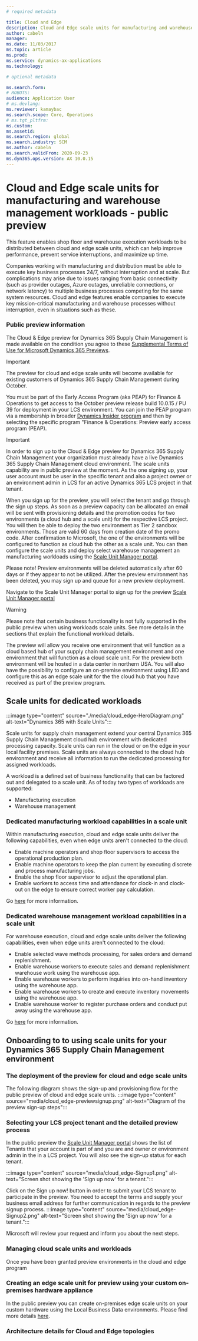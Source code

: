 ```yaml
---
# required metadata

title: Cloud and Edge
description: Cloud and Edge scale units for manufacturing and warehouse management workloads
author: cabeln
manager: 
ms.date: 11/03/2017
ms.topic: article
ms.prod: 
ms.service: dynamics-ax-applications
ms.technology: 

# optional metadata

ms.search.form: 
# ROBOTS: 
audience: Application User
# ms.devlang: 
ms.reviewer: kamaybac
ms.search.scope: Core, Operations
# ms.tgt_pltfrm: 
ms.custom: 
ms.assetid:
ms.search.region: global
ms.search.industry: SCM
ms.author: cabeln
ms.search.validFrom: 2020-09-23
ms.dyn365.ops.version: AX 10.0.15
---
```

 
# Cloud and Edge scale units for manufacturing and warehouse management workloads - public preview

This feature enables shop floor and warehouse execution workloads to be distributed between cloud and edge scale units, which can help improve performance, prevent service interruptions, and maximize up time.

Companies working with manufacturing and distribution must be able to execute key business processes 24/7, without interruption and at scale. But complications may arise due to issues ranging from basic connectivity (such as provider outages, Azure outages, unreliable connections, or network latency) to multiple business processes competing for the same system resources. Cloud and edge features enable companies to execute key mission-critical manufacturing and warehouse processes without interruption, even in situations such as these.

### Public preview information

The Cloud & Edge preview for Dynamics 365 Supply Chain Management is made available on the condition you agree to these [Supplemental Terms of Use for Microsoft Dynamics 365 Previews](https://go.microsoft.com/fwlink/?linkid=2105274).

> [!IMPORTANT]
> The preview for cloud and edge scale units will become available for existing customers of Dynamics 365 Supply Chain Management during October.
>
>You must be part of the Early Access Program (aka PEAP) for Finance & Operations to get access to the October preview release build 10.0.15 / PU 39 for deployment in your LCS environment. You can join the PEAP program via a membership in broader  [Dynamics Insider program](https://experience.dynamics.com/insider) and then by selecting the specific program "Finance & Operations: Preview early access program (PEAP).

> [!IMPORTANT]
> In order to sign up to the Cloud & Edge preview for Dynamics 365 Supply Chain Management your organization must already have a live Dynamics 365 Supply Chain Management cloud environment.
> The scale units capability are in public preview at the moment.
As the one signing up, your user account must be user in the specific tenant and also a project owner or an environment admin in LCS for an active Dynamics 365 LCS project in that tenant.
>
> When you  sign up for the preview, you will select the tenant and go through the sign up steps. As soon as a preview capacity can be allocated an email will be sent with provisioning details and the promotion codes for two environments (a cloud hub and a scale unit) for the respective LCS project. You will then be able to deploy the two environment as Tier 2 sandbox environments. Those are valid 60 days from creation date of the promo code.
>After confirmation to Microsoft, the one of the environments will be configured to function as cloud hub the other as a scale unit. You can then configure the scale units and deploy select warehouse management an manufacturing workloads using the [Scale Unit Manager portal](https://SUM.DYNAMICS.COM).
>
>Please note! Preview environments will be deleted automatically after 60 days or if they appear to not be utilized. After the preview environment has been deleted, you may sign up and queue for a new preview deployment.
>
>Navigate to the Scale Unit Manager portal to sign up for the preview [Scale Unit Manager portal](https://SUM.DYNAMICS.COM)

> [!WARNING]
> Please note that certain business functionality is not fully supported in the public preview when using workloads scale units. See more details in the sections that explain the functional workload details.

The preview will allow you receive one environment that will function as a cloud based hub of your supply chain management environment and one environment that will function as a cloud scale unit. For the preview both environment will be hosted in a data center in northern USA.
You will also have the possibility to configure an on-premise environment using LBD and configure this as an edge scale unit for the the cloud hub that you have received as part of the preview program.

## Scale units for dedicated workloads

:::image type="content" source="./media/cloud_edge-HeroDiagram.png" alt-text="Dynamics 365 with Scale Units":::

Scale units for supply chain management extend your central Dynamics 365 Supply Chain Management cloud hub environment with dedicated processing capacity. Scale units can run in the cloud or on the edge in your local facility premises. Scale units are always connected to the cloud hub environment and receive all information to run the dedicated processing for assigned workloads.

A workload is a defined set of business functionality that can be factored out and delegated to a scale unit. As of today two types of workloads are supported:

- Manufacturing execution
- Warehouse management

### Dedicated manufacturing workload capabilities in a scale unit

Within manufacturing execution, cloud and edge scale units deliver the following capabilities, even when edge units aren't connected to the cloud:

- Enable machine operators and shop floor supervisors to access the operational production plan.
- Enable machine operators to keep the plan current by executing discrete and process manufacturing jobs.
- Enable the shop floor supervisor to adjust the operational plan.
- Enable workers to access time and attendance for clock-in and clock-out on the edge to ensure correct worker pay calculation.

Go [here](cloud_edge-workload-manufacturing.md) for more information.

### Dedicated warehouse management workload capabilities in a scale unit

For warehouse execution, cloud and edge scale units deliver the following capabilities, even when edge units aren't connected to the cloud:

- Enable selected wave methods processing, for sales orders and demand replenishment.
- Enable warehouse workers to execute sales and demand replenishment warehouse work using the warehouse app.
- Enable warehouse workers to perform inquiries into on-hand inventory using the warehouse app.
- Enable warehouse workers to create and execute inventory movements using the warehouse app.
- Enable warehouse worker to register purchase orders and conduct put away using the warehouse app.

Go [here](cloud_edge-workload-warehousing.md) for more information.

## Onboarding to to using scale units for your Dynamics 365  Supply Chain Management environment

### The deployment of the preview for cloud and edge scale units

The following diagram shows the sign-up and provisioning flow for the public preview of cloud and edge scale units.
:::image type="content" source="media/cloud_edge-previewsignup.png" alt-text="Diagram of the preview sign-up steps":::

### Selecting your LCS project tenant and the detailed preview process

In the public preview the [Scale Unit Manager portal](https://SUM.DYNAMICS.COM) shows the list of Tenants that your account is part of and you are and owner or environment admin in the in a LCS project.
You will also see the sign-up status for each tenant.

:::image type="content" source="media/cloud_edge-Signup1.png" alt-text="Screen shot showing the 'Sign up now' for a tenant.":::

Click on the Sign up now! button in order to submit your LCS tenant to participate in the preview. You need to accept the terms and supply your business email address for further communication in regards to the preview signup process.
:::image type="content" source="media/cloud_edge-Signup2.png" alt-text="Screen shot showing the 'Sign up now' for a tenant.":::  

Microsoft will review your request and inform you about the next steps.  

### Managing cloud scale units and workloads

Once you have been granted preview environments in the cloud and edge program  

### Creating an edge scale unit for preview using your custom on-premises hardware appliance
  
In the public preview you can create on-premises edge scale units on your custom hardware using the Local Business Data environments.
Please find more details [here](cloud_edge-EdgeScaleUnitsUsingLBD.md).

### Architecture details for Cloud and Edge topologies
